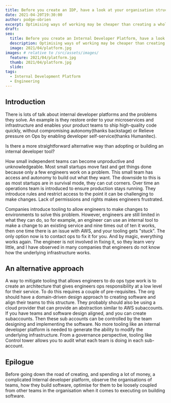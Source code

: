 ```yaml
---
title: Before you create an IDP, have a look at your organisation structure
date: 2021-04-20T19:30:00
author: podge-obrien
excerpt: Optimising ways of working may be cheaper than creating a whole platform
draft:
seo:
  title: Before you create an Internal Developer Platform, have a look at your organisation structure
  description: Optimising ways of working may be cheaper than creating a whole platform
  image: 2021/04/platform.jpg
images: # relative to /src/assets/images/
  feature: 2021/04/platform.jpg
  thumb: 2021/04/platform.jpg
  slide:
tags:
  - Internal Development Platform
  - Engineering
---
```


## Introduction

There is lots of talk about internal developer platforms and the problems they solve. An example is they restore order to your microservices and infrastructure and enables your product teams to ship high-quality code quickly, without compromising autonomy(thanks backstage) or Relieve pressure on Ops by enabling developer self-service(thanks Humanitec).

Is there a more straightforward alternative way than adopting or building an internal developer tool?

How small independent teams can become unproductive and unknowledgeable.
Most small startups move fast and get things done because only a few engineers work on a problem. This small team has access and autonomy to build out what they want. The downside to this is as most startups are in survival mode, they can cut corners. Over time an operations team is introduced to ensure production stays running. They introduce rules and restrict access to the point it can be challenging to make changes. Lack of permissions and rights makes engineers frustrated.

Companies introduce tooling to allow engineers to make changes to environments to solve this problem. However, engineers are still limited in what they can do, so for example, an engineer can use an internal tool to make a change to an existing service and nine times out of ten it works, then one time there is an issue with AWS, and your tooling gets "stuck". The only option now is to contact ops to fix it for you. And by magic, everything works again.
The engineer is not involved in fixing it, so they learn very little, and I have observed in many companies that engineers do not know how the underlying infrastructure works.

## An alternative approach

A way to mitigate tooling that allows engineers to do ops type work is to create an architecture that gives engineers ops responsibility at a low level for their service.
To do this requires a couple of pre-requisites. The org should have a domain-driven design approach to creating software and align their teams to this structure. They probably should also be using a cloud provider that can provide an abstraction similar to AWS subaccounts. If you have teams and software design aligned, and you can create subaccounts. Then these sub accounts can be controlled by the team designing and implementing the software. No more tooling like an internal developer platform is needed to generate the ability to modify the underlying infrastructure. From a governance perspective, tooling like Control tower allows you to audit what each team is doing in each sub-account.

## Epilogue

Before going down the road of creating, and spending a lot of money, a complicated Internal developer platform, observe the organisations of teams, how they build software, optimise for them to be loosely coupled from other teams in the organisation when it comes to executing on building software.
